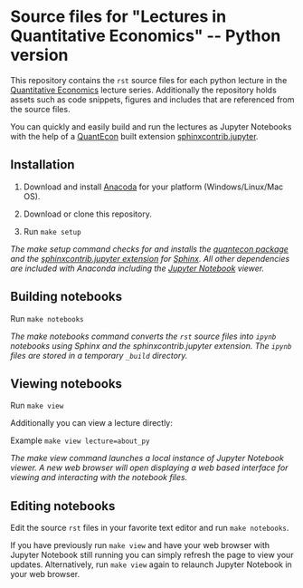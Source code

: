 
# Source files for "Lectures in Quantitative Economics" -- Python version

This repository contains the `rst` source files for each python lecture in the [Quantitative Economics](https://lectures.quantecon.org/) lecture series. Additionally the repository holds assets such as code snippets, figures and includes that are referenced from the source files.

You can quickly and easily build and run the lectures as Jupyter Notebooks with the help of a [QuantEcon](https://quantecon.org/) built extension [sphinxcontrib.jupyter](https://github.com/QuantEcon/sphinxcontrib-jupyter).


## Installation

1) Download and install [Anacoda](https://www.anaconda.com/distribution/) for your platform (Windows/Linux/Mac OS).

2) Download or clone this repository.

3) Run `make setup`

*The make setup command checks for and installs the [quantecon package](https://pypi.org/project/quantecon/) and the [sphinxcontrib.jupyter extension](https://pypi.org/project/sphinxcontrib-jupyter/) for [Sphinx](https://www.sphinx-doc.org/). All other dependencies are included with Anaconda including the [Jupyter Notebook](https://jupyter.org/) viewer.*


## Building notebooks

Run `make notebooks`

*The make notebooks command converts the `rst` source files into `ipynb` notebooks using Sphinx and the sphinxcontrib.jupyter extension. The `ipynb` files are stored in a temporary `_build` directory.*


## Viewing notebooks

Run `make view`

Additionally you can view a lecture directly:

Example `make view lecture=about_py`

*The make view command launches a local instance of Jupyter Notebook viewer. A new web browser will open displaying a web based interface for viewing and interacting with the notebook files.*

## Editing notebooks

Edit the source `rst` files in your favorite text editor and run `make notebooks`.

If you have previously run `make view` and have your web browser with Jupyter Notebook still running you can simply refresh the page to view your updates. Alternatively, run `make view` again to relaunch Jupyter Notebook in your web browser.
